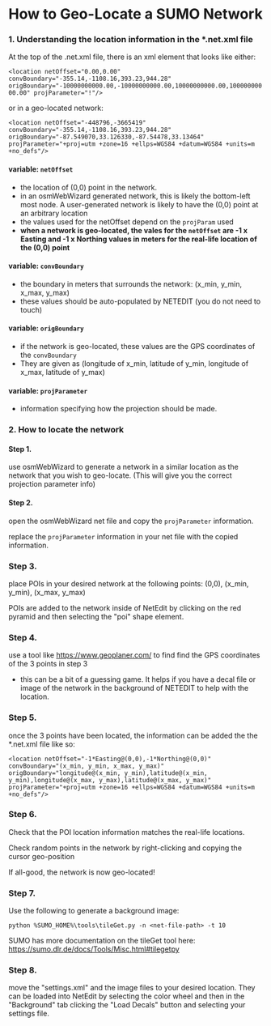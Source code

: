 # How to Geo-Locate a SUMO Network

### 1. Understanding the location information in the *.net.xml file

At the top of the .net.xml file, there is an xml element that looks like either:

``<location netOffset="0.00,0.00" convBoundary="-355.14,-1108.16,393.23,944.28" origBoundary="-10000000000.00,-10000000000.00,10000000000.00,10000000000.00" projParameter="!"/>``

or in a geo-located network:

``<location netOffset="-448796,-3665419" convBoundary="-355.14,-1108.16,393.23,944.28" origBoundary="-87.549070,33.126330,-87.54478,33.13464" projParameter="+proj=utm +zone=16 +ellps=WGS84 +datum=WGS84 +units=m +no_defs"/>``
 
#### variable: ``netOffset``
- the location of (0,0) point in the network. 
- in an osmWebWizard generated network, this is likely the bottom-left most node. A user-generated network is likely to have the (0,0) point at an arbitrary location
- the values used for the netOffset depend on the ``projParam`` used
- **when a network is geo-located, the vales for the ``netOffset`` are -1 x Easting and -1 x Northing values in meters for 
the real-life location of the (0,0) point**

#### variable: ``convBoundary``
- the boundary in meters that surrounds the network: (x_min, y_min, x_max, y_max)
- these values should be auto-populated by NETEDIT (you do not need to touch)
 
#### variable: ``origBoundary``
- if the network is geo-located, these values are the GPS coordinates of the ``convBoundary``
- They are given as (longitude of x_min, latitude of y_min, longitude of x_max, latitude of y_max) 
 
#### variable: ``projParameter``
- information specifying how the projection should be made. 

### 2. How to locate the network
 
#### Step 1.

use osmWebWizard to generate a network in a similar location as the network that you wish to geo-locate. (This will give 
you the correct projection parameter info)

#### Step 2.

open the osmWebWizard net file and copy the ``projParameter`` information.

replace the ``projParameter`` information in your net file with the copied information.

### Step 3.

place POIs in your desired network at the following points: (0,0), (x_min, y_min), (x_max, y_max)

POIs are added to the network inside of NetEdit by clicking on the red pyramid and then selecting the "poi" shape element.  

### Step 4.

use a tool like https://www.geoplaner.com/ to find find the GPS coordinates of the 3 points in step 3
- this can be a bit of a guessing game. It helps if you have a decal file or image of the network in the 
background of NETEDIT to help with the location.

### Step 5.

once the 3 points have been located, the information can be added the the *.net.xml file like so:

``<location netOffset="-1*Easting@(0,0),-1*Northing@(0,0)" convBoundary="(x_min, y_min, x_max, y_max)" 
origBoundary="longitude@(x_min, y_min),latitude@(x_min, y_min),longitude@(x_max, y_max),latitude@(x_max, y_max)" 
projParameter="+proj=utm +zone=16 +ellps=WGS84 +datum=WGS84 +units=m +no_defs"/>``

### Step 6.

Check that the POI location information matches the real-life locations.

Check random points in the network by right-clicking and copying the cursor geo-position

If all-good, the network is now geo-located!

### Step 7. 

Use the following to generate a background image:

`` python %SUMO_HOME%\tools\tileGet.py -n <net-file-path> -t 10 ``

SUMO has more documentation on the tileGet tool here: https://sumo.dlr.de/docs/Tools/Misc.html#tilegetpy

### Step 8.

move the "settings.xml" and the image files to your desired location. They can be loaded into NetEdit by selecting the color wheel and then in the "Background" tab clicking the "Load Decals" button and selecting your settings file. 
